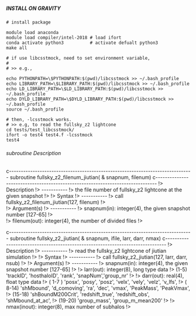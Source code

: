 ##### INSTALL ON GRAVITY 

``` 
# install package

module load anaconda 
module load compiler/intel-2018 # load ifort 
conda activate python3          # activate defualt python3
make all
```

```
# if use libcsstmock, need to set environment variable, 
#
# >> e.g., 

echo PYTHONPATH=\$PYTHONPATH:$(pwd)/libcsstmock >> ~/.bash_profile  
echo LIBRARY_PATH=\$LIBRARY_PATH:$(pwd)/libcsstmock >> ~/.bash_profile
echo LD_LIBRARY_PATH=\$LD_LIBRARY_PATH:$(pwd)/libcsstmock >> ~/.bash_profile
echo DYLD_LIBRARY_PATH=\$DYLD_LIBRARY_PATH:$(pwd)/libcsstmock >> ~/.bash_profile 
source ~/.bash_profile 

# then, -lcsstmock works. 
# >> e.g, to read the fullsky_z2 lightcone  
cd tests/test_libcsstmock/
ifort -o test4 test4.f -lcsstmock 
test4
``` 

###### subroutine Description 

c------------------------------------------------------------------------------
        subroutine fullsky_z2_filenum_jiutian(
     &             snapnum, filenum)
c------------------------------------------------------------------------------
        !> Description 
        !> -----------
        !> the file number of fullsky_z2 lightcone at the given snapshot 
        !> 
        !> Syntax
        !> -----------
        !> call fullsky_z2_filenum_jiutian(127, filenum)
        !>  
        !> Argument(s)
        !> -----------
        !> snapnum(in):  integer(4), the given snapshot number [127-65]
        !>   
        !> filenum(out): integer(4), the number of divided files
        !> 

c------------------------------------------------------------------------------
        subroutine fullsky_z2_jiutian(
     &             snapnum, ifile, larr, darr, nmax)
c------------------------------------------------------------------------------
        !> Description 
        !> -----------
        !> read the fullsky_z2 lightcone of jiutian simulation
        !> 
        !> Syntax
        !> -----------
        !> call fullsky_z2_jiutian(127, larr, darr, nsub)
        !> 
        !> Argument(s)
        !> -----------
        !> snapnum(in): integer(4), the given snapshot number [127-65]
        !> 
        !> larr(out): integer(8), long type data
        !>      (1-5) 'trackID', 'hosthaloID', 'rank', 'snapNum','group_nr'
        !>
        !> darr(out): real(4), float type data
        !>      ( 1-7 ) 'posx', 'posy', 'posz', 'velx', 'vely', 'velz', 'v_lfs', 
        !>      ( 8-14) 'shMbound', 'd_comoving', 'ra', 'dec', 'vmax', 'PeakMass', 'PeakVmax',
        !>      (15-18) 'shBoundM200Crit', 'redshift_true', 'redshift_obs', 'shMbound_at_ac',
        !>      (19-20) 'group_mass', 'group_m_mean200'
        !> 
        !> nmax(inout): integer(8), max number of subhalos
        !> 


